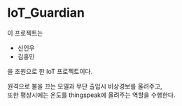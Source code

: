 # IoT_Guardian

이 프로젝트는
  - 신인우   
  - 김홍민   
   
을 조원으로 한 IoT 프로젝트이다.   
   
원격으로 불을 끄는 모델과 무단 출입시 비상경보를 울려주고,    
또한 평상시에는 온도를 thingspeak에 올려주는 역할을 수행한다.
